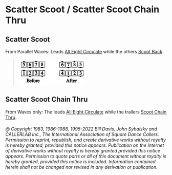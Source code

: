 
# Scatter Scoot / Scatter Scoot Chain Thru

## Scatter Scoot

From Parallel Waves: Leads [All Eight Circulate](../b1/circulate.md) while the others
[Scoot Back](../ms/scoot_back.md).

> 
> ![alt](scatter_scoot.png)
>

## Scatter Scoot Chain Thru

From Waves only: The leads [All Eight Circulate](../b1/circulate.md)
while the trailers [Scoot Chain Thru](../a2/scoot_chain_thru.md).

###### @ Copyright 1983, 1986-1988, 1995-2022 Bill Davis, John Sybalsky and CALLERLAB Inc., The International Association of Square Dance Callers. Permission to reprint, republish, and create derivative works without royalty is hereby granted, provided this notice appears. Publication on the Internet of derivative works without royalty is hereby granted provided this notice appears. Permission to quote parts or all of this document without royalty is hereby granted, provided this notice is included. Information contained herein shall not be changed nor revised in any derivation or publication.
